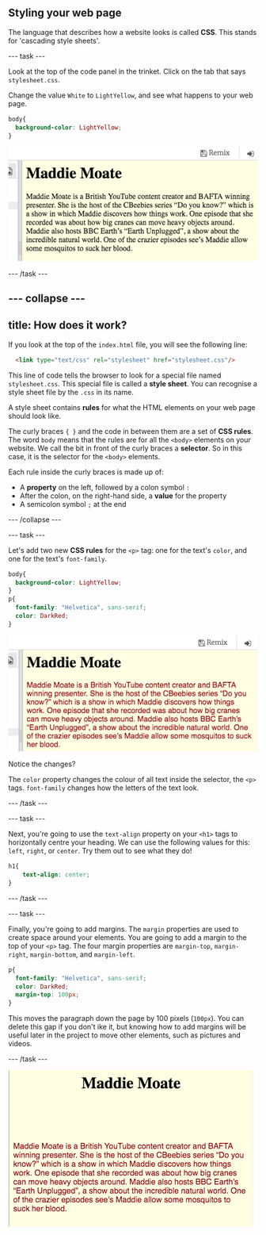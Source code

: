## Styling your web page

The language that describes how a website looks is called **CSS**. This stands for 'cascading style sheets'.

--- task ---

Look at the top of the code panel in the trinket. Click on the tab that says `stylesheet.css`.

Change the value `White` to `LightYellow`, and see what happens to your web page.

```css
body{
  background-color: LightYellow;
}
```

![CSS background-color in code](images/yellowBackground.png "Yellow Background Colour")

--- /task ---

--- collapse ---
---
title: How does it work?
---

If you look at the top of the `index.html` file, you will see the following line:

```html
  <link type="text/css" rel="stylesheet" href="stylesheet.css"/>
```

This line of code tells the browser to look for a special file named `stylesheet.css`. This special file is called a **style sheet**. You can recognise a style sheet file by the `.css` in its name. 
  
A style sheet contains **rules** for what the HTML elements on your web page should look like.

The curly braces `{ }` and the code in between them are a set of **CSS rules**. The word `body` means that the rules are for all the `<body>` elements on your website. We call the bit in front of the curly braces a **selector**. So in this case, it is the selector for the `<body>` elements.

Each rule inside the curly braces is made up of:
  - A **property** on the left, followed by a colon symbol `:`
  - After the colon, on the right-hand side, a **value** for the property
  - A semicolon symbol `;` at the end
   
--- /collapse ---

--- task ---

Let's add two new **CSS rules** for the `<p>` tag: one for the text's `color`, and one for the text's `font-family`.

```css
body{
  background-color: LightYellow;
}
p{
  font-family: "Helvetica", sans-serif;
  color: DarkRed;
}
```

![CSS p selector rules in code](images/darkRedTextColour.png "now p selector has rules")

Notice the changes?

The `color` property changes the colour of all text inside the selector, the `<p>` tags. `font-family` changes how the letters of the text look.

--- /task ---

--- task ---

Next, you're going to use the `text-align` property on your `<h1>` tags to horizontally centre your heading. We can use the following values for this: `left`, `right`, or `center`. Try them out to see what they do!

```css
h1{
    text-align: center;
}
```

--- /task ---

--- task ---

Finally, you're going to add margins. The `margin` properties are used to create space around your elements. You are going to add a margin to the top of your `<p>` tag. The four margin properties are `margin-top`, `margin-right`, `margin-bottom`, and `margin-left`.

```css
p{
  font-family: "Helvetica", sans-serif;
  color: DarkRed;
  margin-top: 100px;
}
```

This moves the paragraph down the page by 100 pixels (`100px`). You can delete this gap if you don't ike it, but knowing how to add margins will be useful later in the project to move other elements, such as pictures and videos.

--- /task ---

![Example of website at this stage](images/step3eg.png)
